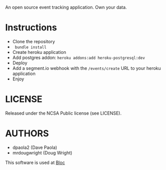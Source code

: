 An open source event tracking application. Own your data.

Instructions
=======================

* Clone the repository
* ` bundle install`
* Create heroku application
* Add postgres addon: `heroku addons:add heroku-postgresql:dev`
* Deploy
* Add a segment.io webhook with the `/events/create` URL to your heroku application
* Enjoy

LICENSE
=======================

Released under the NCSA Public license (see LICENSE).

AUTHORS
======================

* dpaola2 (Dave Paola)
* mrdougwright (Doug Wright)

This software is used at [Bloc](https://www.bloc.io)

